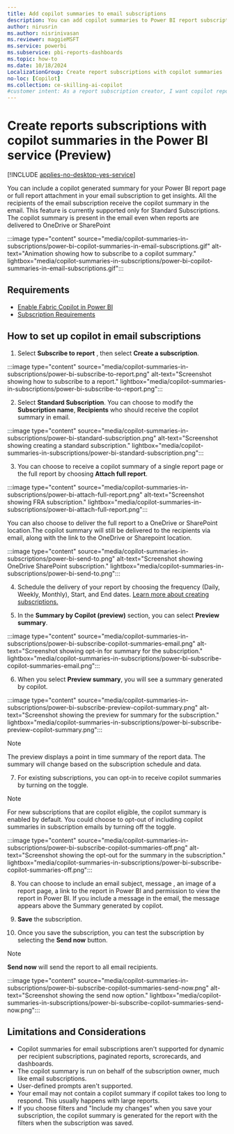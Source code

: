 ```yaml
---
title: Add copilot summaries to email subscriptions
description: You can add copilot summaries to Power BI report subscriptions.
author: nirusrin
ms.author: nisrinivasan
ms.reviewer: maggieMSFT
ms.service: powerbi
ms.subservice: pbi-reports-dashboards
ms.topic: how-to
ms.date: 10/18/2024
LocalizationGroup: Create report subscriptions with copilot summaries
no-loc: [Copilot]
ms.collection: ce-skilling-ai-copilot
#customer intent: As a report subscription creator, I want copilot report summaries to be delivered in my subscription email.
---
```


# Create reports subscriptions with copilot summaries in the Power BI service (Preview)

[!INCLUDE [applies-no-desktop-yes-service](../includes/applies-no-desktop-yes-service.md)]

You can include a copilot generated summary for your Power BI report page or full report attachment in your email subscription to get insights. All the recipients of the email subscription receive the copilot summary in the email. This feature is currently supported only for Standard Subscriptions.  
The copilot summary is present in the email even when reports are delivered to OneDrive or SharePoint

:::image type="content" source="media/copilot-summaries-in-subscriptions/power-bi-copilot-summaries-in-email-subscriptions.gif" alt-text="Animation showing how to subscribe to a copilot summary." lightbox="media/copilot-summaries-in-subscriptions/power-bi-copilot-summaries-in-email-subscriptions.gif":::

## Requirements

- [Enable Fabric Copilot in Power BI](copilot-enable-power-bi.md)
- [Subscription Requirements](../collaborate-share/end-user-subscribe.md#requirements)
  

## How to set up copilot in email subscriptions

1. Select **Subscribe to report** , then select **Create a subscription**.

:::image type="content" source="media/copilot-summaries-in-subscriptions/power-bi-subscribe-to-report.png" alt-text="Screenshot showing how to subscribe to a report." lightbox="media/copilot-summaries-in-subscriptions/power-bi-subscribe-to-report.png":::


2. Select **Standard Subscription**. You can choose to modify the **Subscription name**, **Recipients** who should receive the copilot summary in email.

:::image type="content" source="media/copilot-summaries-in-subscriptions/power-bi-standard-subscription.png" alt-text="Screenshot showing creating a standard subscription." lightbox="media/copilot-summaries-in-subscriptions/power-bi-standard-subscription.png":::

3. You can choose to receive a copilot summary of a single report page or the full report by choosing **Attach full report**. 

:::image type="content" source="media/copilot-summaries-in-subscriptions/power-bi-attach-full-report.png" alt-text="Screenshot showing FRA subscription." lightbox="media/copilot-summaries-in-subscriptions/power-bi-attach-full-report.png":::

You can also choose to deliver the full report to a OneDrive or SharePoint location.The copilot summary will still be delivered to the recipients via email, along with the link to the OneDrive or Sharepoint location.

:::image type="content" source="media/copilot-summaries-in-subscriptions/power-bi-send-to.png" alt-text="Screenshot showing OneDrive SharePoint subscription." lightbox="media/copilot-summaries-in-subscriptions/power-bi-send-to.png":::

4. Schedule the delivery of your report by choosing the frequency (Daily, Weekly, Monthly), Start, and End dates. [Learn more about creating subscriptions.](../collaborate-share/end-user-subscribe.md#subscribe-to-a-report-or-dashboard)

5. In the **Summary by Copilot (preview)** section, you can select **Preview summary**. 

:::image type="content" source="media/copilot-summaries-in-subscriptions/power-bi-subscribe-copilot-summaries-email.png" alt-text="Screenshot showing opt-in for summary for the subscription." lightbox="media/copilot-summaries-in-subscriptions/power-bi-subscribe-copilot-summaries-email.png":::

6. When you select **Preview summary**, you will see a summary generated by copilot. 

:::image type="content" source="media/copilot-summaries-in-subscriptions/power-bi-subscribe-preview-copilot-summary.png" alt-text="Screenshot showing the preview for summary for the subscription." lightbox="media/copilot-summaries-in-subscriptions/power-bi-subscribe-preview-copilot-summary.png":::

> [!NOTE]
> The preview displays a point in time summary of the report data. The summary will change based on the subscription schedule and data.

7. For existing subscriptions, you can opt-in to receive copilot summaries by turning on the toggle.

> [!NOTE]
> For new subscriptions that are copilot eligible, the copilot summary is enabled by default. You could choose to opt-out of including copilot summaries in subscription emails by turning off the toggle.

:::image type="content" source="media/copilot-summaries-in-subscriptions/power-bi-subscribe-copilot-summaries-off.png" alt-text="Screenshot showing the opt-out for the summary in the subscription." lightbox="media/copilot-summaries-in-subscriptions/power-bi-subscribe-copilot-summaries-off.png":::

8. You can choose to include an email subject, message , an image of a report page, a link to the report in Power BI and permission to view the report in Power BI.
If you include a message in the email, the message appears above the Summary generated by copilot.

9. **Save** the subscription.

10. Once you save the subscription, you can test the subscription by selecting the **Send now** button.

> [!NOTE]
> **Send now** will send the report to all email recipients.

:::image type="content" source="media/copilot-summaries-in-subscriptions/power-bi-subscribe-copilot-summaries-send-now.png" alt-text="Screenshot showing the send now option." lightbox="media/copilot-summaries-in-subscriptions/power-bi-subscribe-copilot-summaries-send-now.png":::

## Limitations and Considerations
- Copilot summaries for email subscriptions aren't supported for dynamic per recipient subscriptions, paginated reports, scrorecards, and dashboards.
- The copilot summary is run on behalf of the subscription owner, much like email subscriptions.
- User-defined prompts aren't supported.
- Your email may not contain a copilot summary if copilot takes too long to respond. This usually happens with large reports.
- If you choose filters and "Include my changes" when you save your subscription, the copilot summary is generated for the report with the filters when the subscription was saved. 
